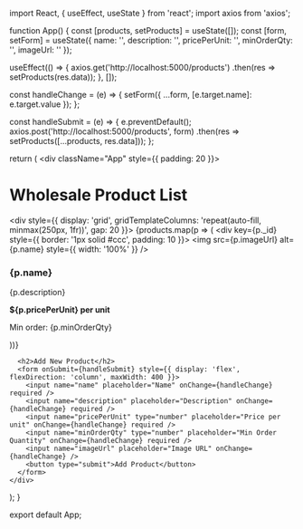import React, { useEffect, useState } from 'react';
import axios from 'axios';

function App() {
  const [products, setProducts] = useState([]);
  const [form, setForm] = useState({
    name: '',
    description: '',
    pricePerUnit: '',
    minOrderQty: '',
    imageUrl: ''
  });

  useEffect(() => {
    axios.get('http://localhost:5000/products')
      .then(res => setProducts(res.data));
  }, []);

  const handleChange = (e) => {
    setForm({ ...form, [e.target.name]: e.target.value });
  };

  const handleSubmit = (e) => {
    e.preventDefault();
    axios.post('http://localhost:5000/products', form)
      .then(res => setProducts([...products, res.data]));
  };

  return (
    <div className="App" style={{ padding: 20 }}>
      <h1>Wholesale Product List</h1>
      <div style={{ display: 'grid', gridTemplateColumns: 'repeat(auto-fill, minmax(250px, 1fr))', gap: 20 }}>
        {products.map(p => (
          <div key={p._id} style={{ border: '1px solid #ccc', padding: 10 }}>
            <img src={p.imageUrl} alt={p.name} style={{ width: '100%' }} />
            <h3>{p.name}</h3>
            <p>{p.description}</p>
            <p><strong>${p.pricePerUnit} per unit</strong></p>
            <p>Min order: {p.minOrderQty}</p>
          </div>
        ))}
      </div>

      <h2>Add New Product</h2>
      <form onSubmit={handleSubmit} style={{ display: 'flex', flexDirection: 'column', maxWidth: 400 }}>
        <input name="name" placeholder="Name" onChange={handleChange} required />
        <input name="description" placeholder="Description" onChange={handleChange} required />
        <input name="pricePerUnit" type="number" placeholder="Price per unit" onChange={handleChange} required />
        <input name="minOrderQty" type="number" placeholder="Min Order Quantity" onChange={handleChange} required />
        <input name="imageUrl" placeholder="Image URL" onChange={handleChange} />
        <button type="submit">Add Product</button>
      </form>
    </div>
  );
}

export default App;

